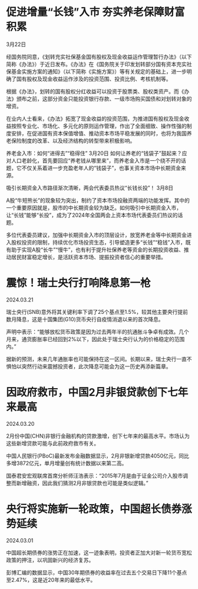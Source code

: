 # 促进增量“长钱”入市 夯实养老保障财富积累
3月22日

经国务院同意，《划转充实社保基金国有股权及现金收益运作管理暂行办法》（以下简称《办法》）于近日发布。《办法》在《国务院关于印发划转部分国有资本充实社保基金实施方案的通知》（以下简称《实施方案》）等有关规定的基础上，进一步明确了国有股权及现金收益运作涉及的投资范围、投资比例、考核机制等。

根据《办法》，划转的国有股权分红收益可以投资于股票类、股权类资产。而《办法》颁布之前，这部分资金只能投资银行存款、一级市场购买国债和对划转对象的增资。

在业内人士看来，《办法》拓宽了现金收益的投资范围，为推进国有股权及现金收益按照专业化、市场化、多元化的原则运作管理，作出了全面细致、操作性强的制度安排，在促进国有资本保值增值、推动资本市场平稳发展的同时，也将为我国养老保险制度的改革、以及经济结构的转型带来积极影响。


养老金入市：如何“进得去”“稳得住”
3月20日
如何让养老的“钱袋子”鼓起来？应对人口老龄化，首先要回应“养老钱从哪里来”，而养老金入市是一个绕不开的话题，它不仅关系着进一步充盈老年人的“钱袋子”，也事关资本市场中长期资金来源。


吸引长期资金入市路径渐次清晰，两会代表委员热议“长钱长投”！
3月8日

A股“牛短熊长”的现象较为突出，制约了资本市场投融资两端的功能发挥。其中的一个重要原因就是，股市的中长期资金较为缺乏。如何吸引中长期资金入市，让“长钱”能够“长投”，成为了2024年全国两会上资本市场代表委员们热议的话题。

多位代表委员建议，加强中长期资金入市的顶层设计，放宽养老金等中长期资金进入股权投资的限制，持续优化市场投资生态，引导塑造更多“长钱”“稳钱”入市，既有助于实现A股“长牛”“慢牛”，也有利于提升社保养老等资金的长期投资收益、推动居民财富稳定增长，是活跃资本市场、提振投资者信心的重要举措。



# 震惊！瑞士央行打响降息第一枪
2024.03.21

瑞士央行(SNB)意外将其关键利率下调了25个基点至1.5%，较其他主要央行提前数月降息，这是十国集团(G10)货币央行自疫情消退以来的首次降息。

声明中表示：“能够放松货币政策是因为过去两年半的抗通胀斗争卓有成效。几个月来，通货膨胀率已经回到2%以下，因此处于瑞士央行认为的价格稳定的范围内。”

据新的预测，未来几年通胀率也可能保持在这一区间。长期以来，瑞士央行一直不惧怕以突然行动来震撼投资者，此次降息可能会为这一历史再添新篇章。


# 因政府救市，中国2月非银贷款创下七年来最高
2024.03.20

2月份中国(CHN)非银行金融机构的贷款激增，创下七年来的最高水平。市场认为这些新增贷款可能与此前政府救市有关。

中国人民银行(PBoC)最新发布金融数据显示，2月非银新增贷款4050亿元，同比多增3872亿元，单月增量创有统计数据以来第二高。

国泰君安宏观联席首席分析师汪浩表示：“2015年7月是由于证金公司介入股市调整而新增融资，因此我们猜测2月非银贷款也可能是类似逻辑。”


# 央行将实施新一轮政策，中国超长债券涨势延续
2024.03.01

中国超长期债券的涨势正在加速，这一迹象表明，投资者正加大对新一轮货币宽松政策的押注，以巩固新兴的经济复苏。

彭博汇编的数据显示，中国30年期债券的收益率在过去五个交易日下降11个基点至2.47%，这是近20年来的最低水平。



